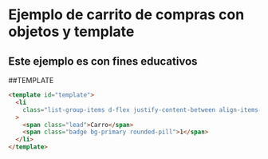 # Ejemplo de carrito de compras con objetos y template

## Este ejemplo es con fines educativos


##TEMPLATE
```html
<template id="template">
  <li
    class="list-group-items d-flex justify-content-between align-items-center"
  >
    <span class="lead">Carro</span>
    <span class="badge bg-primary rounded-pill">1</span>
  </li>
</template>
```
